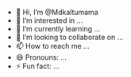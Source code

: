 - 👋 Hi, I’m @Mdkaltumama
- 👀 I’m interested in ...
- 🌱 I’m currently learning ...
- 💞️ I’m looking to collaborate on ...
- 📫 How to reach me ...
- 😄 Pronouns: ...
- ⚡ Fun fact: ...

<!---
Mdkaltumama/Mdkaltumama is a ✨ special ✨ repository because its `README.md` (this file) appears on your GitHub profile.
You can click the Preview link to take a look at your changes.
--->
